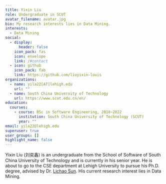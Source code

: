 ```yaml
---
title: Yixin Liu
role: Undergraduate in SCUT
avatar_filename: avatar.jpg
bio: My research interests lies in Data Mining.
interests:
  - Data Mining
social:
  - display:
      header: false
    icon_pack: fas
    icon: envelope
    link: /#contact
  - icon: github
    icon_pack: fab
    link: https://github.com/liuyixin-louis
organizations:
  - name: yila22[AT]lehigh.edu
    url: ""
  - name: South China University of Technology
    url: https://www.scut.edu.cn/en/
education:
  courses:
    - course: BSc in Software Engineering, 2018~2022
      institution: South China University of Technology (SCUT)
      year: ""
email: yila22@lehigh.edu
superuser: true
user_groups: []
highlight_name: false
---
```

Yixin Liu (刘奕鑫) is an undergraduate from the School of Software of South China University of Technology and is currently in his senior year. He is about to go to the CSE department at Lehigh University to pursue his Ph.D. degree, advised by Dr. [Lichao Sun](https://www.cs.uic.edu/~lsun/). His current research interest lies in Data Mining.